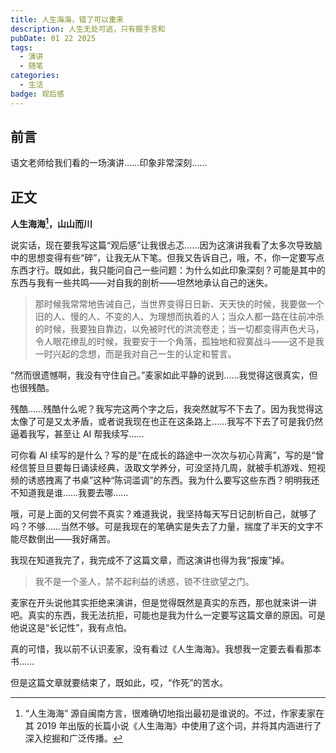 ```yaml
---
title: 人生海海，错了可以重来
description: 人生无处可逃，只有握手言和
pubDate: 01 22 2025
tags:
  - 演讲
  - 随笔
categories:
  - 生活
badge: 观后感
---
```

## 前言

语文老师给我们看的一场演讲……印象非常深刻……

## 正文

**人生海海[^1]，山山而川**

[^1]: “人生海海” 源自闽南方言，很难确切地指出最初是谁说的。不过，作家麦家在其 2019 年出版的长篇小说《人生海海》中使用了这个词，并将其内涵进行了深入挖掘和广泛传播。

说实话，现在要我写这篇“观后感”让我很忐忑……因为这演讲我看了太多次导致脑中的思想变得有些“碎”，让我无从下笔。但我又告诉自己，哦，不，你一定要写点东西才行。既如此，我只能问自己一些问题：为什么如此印象深刻？可能是其中的东西与我有一些共鸣——对自我的剖析——坦然地承认自己的迷失。

>那时候我常常地告诫自己，当世界变得日日新、天天快的时候，我要做一个旧的人、慢的人、不变的人、为理想而执着的人；当众人都一路在往前冲杀的时候，我要独自靠边，以免被时代的洪流卷走；当一切都变得声色犬马，令人眼花缭乱的时候，我要安于一个角落，孤独地和寂寞战斗——这不是我一时兴起的念想，而是我对自己一生的认定和誓言。

“然而很遗憾啊，我没有守住自己。”麦家如此平静的说到……我觉得这很真实，但也很残酷。

残酷……残酷什么呢？我写完这两个字之后，我突然就写不下去了。因为我觉得这太像了可是又太矛盾，或者说我现在也正在这条路上……我写不下去了可是我仍然逼着我写，甚至让 AI 帮我续写……

可你看 AI 续写的是什么？写的是“在成长的路途中一次次与初心背离”，写的是“曾经信誓旦旦要每日诵读经典，汲取文学养分，可没坚持几周，就被手机游戏、短视频的诱惑拽离了书桌”这种“陈词滥调”的东西。我为什么要写这些东西？明明我还不知道我是谁……我要去哪……

哦，可是上面的又何尝不真实？难道我说，我坚持每天写日记剖析自己，就够了吗？不够……当然不够。可是我现在的笔确实是失去了力量，揣度了半天的文字不能尽数倒出——我好痛苦。

我现在知道我完了，我完成不了这篇文章，而这演讲也得为我“报废”掉。

> 我不是一个圣人，禁不起利益的诱惑，锁不住欲望之门。

麦家在开头说他其实拒绝来演讲，但是觉得既然是真实的东西，那也就来讲一讲吧。真实的东西，我无法抗拒，可能也是我为什么一定要写这篇文章的原因。可是他说这是“长记性”，我有点怕。

真的可惜，我以前不认识麦家，没有看过《人生海海》。我想我一定要去看看那本书……

但是这篇文章就要结束了，既如此，哎，“作死”的苦水。